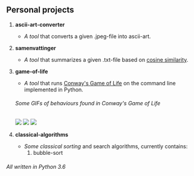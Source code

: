 ## Personal projects

1. **ascii-art-converter**
    
    * *A tool* that converts a given .jpeg-file into ascii-art.

2. **samenvattinger**

    * *A tool* that summarizes a given .txt-file based on [cosine similarity](https://en.wikipedia.org/wiki/Cosine_similarity).

3. **game-of-life**

    * *A tool* that runs [Conway's Game of Life](https://en.wikipedia.org/wiki/Conway%27s_Game_of_Life) on the command line implemented in Python.

    ###### Some GIFs of behaviours found in Conway's Game of Life

    <img src="https://upload.wikimedia.org/wikipedia/commons/e/e5/Gospers_glider_gun.gif"/>

    <img src="https://upload.wikimedia.org/wikipedia/commons/0/07/Game_of_life_pulsar.gif"/>

    <img src="https://upload.wikimedia.org/wikipedia/commons/3/37/Game_of_life_animated_LWSS.gif"/>

4. **classical-algorithms**

    * *Some classical sorting* and search algorithms, currently contains:
        1. bubble-sort

###### All written in Python 3.6

